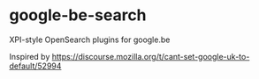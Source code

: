 # google-be-search
XPI-style OpenSearch plugins for google.be

Inspired by https://discourse.mozilla.org/t/cant-set-google-uk-to-default/52994
